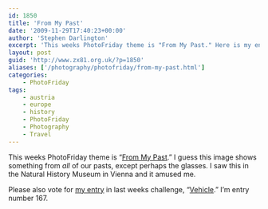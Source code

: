 ```yaml
---
id: 1850
title: 'From My Past'
date: '2009-11-29T17:40:23+00:00'
author: 'Stephen Darlington'
excerpt: 'This weeks PhotoFriday theme is "From My Past." Here is my entry.'
layout: post
guid: 'http://www.zx81.org.uk/?p=1850'
aliases: ['/photography/photofriday/from-my-past.html']
categories:
    - PhotoFriday
tags:
    - austria
    - europe
    - history
    - PhotoFriday
    - Photography
    - Travel
---
```


This weeks PhotoFriday theme is “[From My Past](http://www.photofriday.com/archives/challenge/000933.php).” I guess this image shows something from *all* of our pasts, except perhaps the glasses. I saw this in the Natural History Museum in Vienna and it amused me.

Please also vote for [my entry](/photography/photofriday/vehicle.html) in last weeks challenge, “[Vehicle](http://www.photofriday.com/linkviewer.php?id=931).” I’m entry number 167.